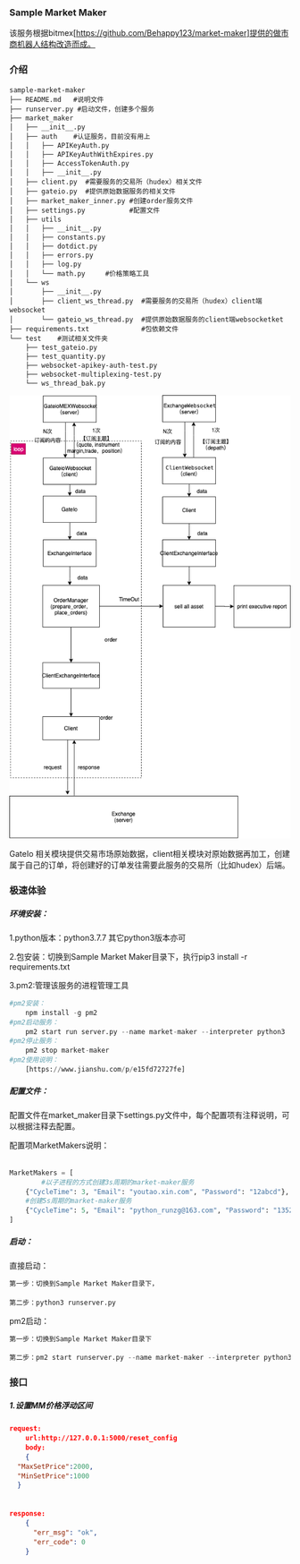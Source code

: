###  Sample Market Maker

该服务根据bitmex[https://github.com/Behappy123/market-maker]提供的做市商机器人结构改造而成。

### 介绍

```
sample-market-maker
├── README.md   #说明文件
├── runserver.py #启动文件，创建多个服务
├── market_maker 
│   ├── __init__.py
│   ├── auth    #认证服务，目前没有用上
│   │   ├── APIKeyAuth.py
│   │   ├── APIKeyAuthWithExpires.py
│   │   ├── AccessTokenAuth.py
│   │   ├── __init__.py
│   ├── client.py  #需要服务的交易所（hudex）相关文件
│   ├── gateio.py  #提供原始数据服务的相关文件
│   ├── market_maker_inner.py #创建order服务文件
│   ├── settings.py           #配置文件
│   ├── utils
│   │   ├── __init__.py
│   │   ├── constants.py      
│   │   ├── dotdict.py
│   │   ├── errors.py
│   │   ├── log.py
│   │   └── math.py     #价格策略工具
│   └── ws
│       ├── __init__.py
│       ├── client_ws_thread.py  #需要服务的交易所（hudex）client端websocket
│       └── gateio_ws_thread.py  #提供原始数据服务的client端websocketket
├── requirements.txt             #包依赖文件
└── test    #测试相关文件夹
    ├── test_gateio.py          
    ├── test_quantity.py
    ├── websocket-apikey-auth-test.py
    ├── websocket-multiplexing-test.py
    └── ws_thread_bak.py
```

![MM流程图](./MM流程图.png)



GateIo 相关模块提供交易市场原始数据，client相关模块对原始数据再加工，创建属于自己的订单，将创建好的订单发往需要此服务的交易所（比如hudex）后端。

### 极速体验

##### 环境安装：

1.python版本：python3.7.7    其它python3版本亦可

2.包安装：切换到Sample Market Maker目录下，执行pip3 install -r requirements.txt

3.pm2:管理该服务的进程管理工具

```python
#pm2安装：
	npm install -g pm2
#pm2启动服务：
	pm2 start run server.py --name market-maker --interpreter python3
#pm2停止服务：
	pm2 stop market-maker
#pm2使用说明：
	[https://www.jianshu.com/p/e15fd72727fe]
```

##### 配置文件：

配置文件在market_maker目录下settings.py文件中，每个配置项有注释说明，可以根据注释去配置。

配置项MarketMakers说明：

```python

MarketMakers = [
		#以子进程的方式创建3s周期的market-maker服务
    {"CycleTime": 3, "Email": "youtao.xin.com", "Password": "12abcd"},
  	#创建5s周期的market-maker服务
    {"CycleTime": 5, "Email": "python_runzg@163.com", "Password": "1352zr"},
]

```



##### 启动：

直接启动：

```python
第一步：切换到Sample Market Maker目录下，

第二步：python3 runserver.py
```

pm2启动：

```python
第一步：切换到Sample Market Maker目录下

第二步：pm2 start runserver.py --name market-maker --interpreter python3

```



 

### 接口

##### 1.设置MM价格浮动区间

```json
request:
	url:http://127.0.0.1:5000/reset_config                                 method:post
	body:
	{
  "MaxSetPrice":2000,
  "MinSetPrice":1000
  }
  
  
response:
    {
      "err_msg": "ok",
      "err_code": 0
    }
	

```



​		







